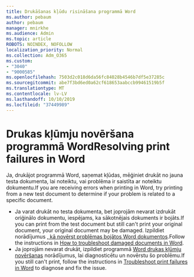 ```yaml
---
title: Drukāšanas kļūdu risināšana programmā Word
ms.author: pebaum
author: pebaum
manager: mnirkhe
ms.audience: Admin
ms.topic: article
ROBOTS: NOINDEX, NOFOLLOW
localization_priority: Normal
ms.collection: Adm_O365
ms.custom:
- "3040"
- "9000585"
ms.openlocfilehash: 7503d2c018d6da56fc84028b4546b7df5e37285c
ms.sourcegitcommit: abe7f3bd6ed0a62cf618653aabccb99461519b5f
ms.translationtype: MT
ms.contentlocale: lv-LV
ms.lasthandoff: 10/10/2019
ms.locfileid: "37449989"
---
```

# <a name="resolving-print-failures-in-word"></a><span data-ttu-id="a857a-102">Drukas kļūmju novēršana programmā Word</span><span class="sxs-lookup"><span data-stu-id="a857a-102">Resolving print failures in Word</span></span>

<span data-ttu-id="a857a-103">Ja, drukājot programmā Word, saņemat kļūdas, mēģiniet drukāt no jauna testa dokumenta, lai noteiktu, vai problēma ir saistīta ar noteiktu dokumentu.</span><span class="sxs-lookup"><span data-stu-id="a857a-103">If you are receiving errors when printing in Word, try printing from a new test document to determine if your problem is related to a specific document.</span></span>

- <span data-ttu-id="a857a-104">Ja varat drukāt no testa dokumenta, bet joprojām nevarat izdrukāt oriģinālo dokumentu, iespējams, ka sākotnējais dokuments ir bojāts.</span><span class="sxs-lookup"><span data-stu-id="a857a-104">If you can print from the test document but still can't print your original document, your original document may be damaged.</span></span> <span data-ttu-id="a857a-105">Izpildiet norādījumus [, kā novērst problēmas bojātos Word dokumentos](https://docs.microsoft.com/office/troubleshoot/word/damaged-documents-in-word#update-microsoft-office-and-windows).</span><span class="sxs-lookup"><span data-stu-id="a857a-105">Follow the instructions in [How to troubleshoot damaged documents in Word](https://docs.microsoft.com/office/troubleshoot/word/damaged-documents-in-word#update-microsoft-office-and-windows).</span></span>
- <span data-ttu-id="a857a-106">Ja joprojām nevarat drukāt, izpildiet programmā [Word drukas kļūmju novēršanas](https://docs.microsoft.com/office/troubleshoot/word/print-failures-in-word) norādījumus, lai diagnosticētu un novērstu šo problēmu.</span><span class="sxs-lookup"><span data-stu-id="a857a-106">If you still can't print, follow the instructions in [Troubleshoot print failures in Word](https://docs.microsoft.com/office/troubleshoot/word/print-failures-in-word) to diagnose and fix the issue.</span></span>